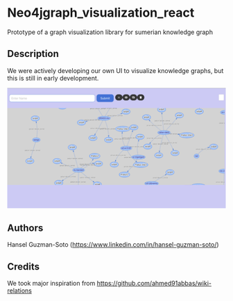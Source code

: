 # Neo4jgraph_visualization_react

Prototype of a graph visualization library for sumerian knowledge graph
## Description

We were actively developing our own UI to visualize knowledge graphs, but this is still in early development. </br>

![graph_ui](https://github.com/WWU-Sumerian-NLP/images/blob/master/graph_ui.png) </br>

## Authors
Hansel Guzman-Soto (https://www.linkedin.com/in/hansel-guzman-soto/)

## Credits  
We took major inspiration from https://github.com/ahmed91abbas/wiki-relations
